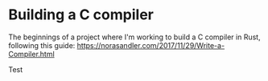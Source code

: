 # Building a C compiler
The beginnings of a project where I'm working to build a
C compiler in Rust, following this guide: https://norasandler.com/2017/11/29/Write-a-Compiler.html

Test
